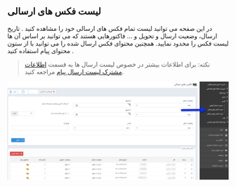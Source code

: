 ﻿## لیست فکس های ارسالی 

در این صفحه می توانید لیست تمام فکس های ارسالی خود را مشاهده کنید . تاریخ ارسال، وضعیت ارسال و تحویل و ... فاکتورهایی هستند که می توانید بر اساس آن ها لیست فکس را محدود نمایید. همچنین محتوای فکس ارسال شده را می توانید با از ستون محتوای پیام استفاده کنید .

> نکته: برای اطلاعات بیشتر در خصوص لیست ارسال ها به قسمت [اطلاعات مشترک لیست ارسال پیام](https://github.com/1stco/PayamGostarDocs/blob/master/help2.5.4/Marketing/sms/Send-ist/moshtarake-liste-ersal.md
)
 مراجعه کنید.


![](advertising-sendinggroupfaxlist.png)


